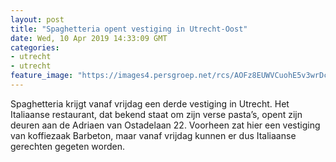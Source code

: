 ```yaml
---
layout: post
title: "Spaghetteria opent vestiging in Utrecht-Oost"
date: Wed, 10 Apr 2019 14:33:09 GMT
categories: 
- utrecht 
- utrecht 
feature_image: "https://images4.persgroep.net/rcs/AOFz8EUWVCuohE5v3wrDcgIuFuc/diocontent/145235524/_fitwidth/400/?appId=21791a8992982cd8da851550a453bd7f&quality=0.7"
---
```


Spaghetteria krijgt vanaf vrijdag een derde vestiging in Utrecht. Het Italiaanse restaurant, dat bekend staat om zijn verse pasta’s, opent zijn deuren aan de Adriaen van Ostadelaan 22. Voorheen zat hier een vestiging van koffiezaak Barbeton, maar vanaf vrijdag kunnen er dus Italiaanse gerechten gegeten worden.
